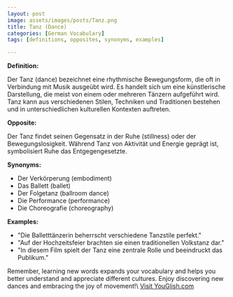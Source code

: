 ```yaml
---
layout: post
image: assets/images/posts/Tanz.png
title: Tanz (Dance)
categories: [German Vocabulary]
tags: [definitions, opposites, synonyms, examples]

---
```


**Definition:**

Der Tanz (dance) bezeichnet eine rhythmische Bewegungsform, die oft in Verbindung mit Musik ausgeübt wird. Es handelt sich um eine künstlerische Darstellung, die meist von einem oder mehreren Tänzern aufgeführt wird. Tanz kann aus verschiedenen Stilen, Techniken und Traditionen bestehen und in unterschiedlichen kulturellen Kontexten auftreten.

**Opposite:**

Der Tanz findet seinen Gegensatz in der Ruhe (stillness) oder der Bewegungslosigkeit. Während Tanz von Aktivität und Energie geprägt ist, symbolisiert Ruhe das Entgegengesetzte. 

**Synonyms:**

- Der Verkörperung (embodiment)
- Das Ballett (ballet)
- Der Folgetanz (ballroom dance)
- Die Performance (performance)
- Die Choreografie (choreography)

**Examples:**

- "Die Balletttänzerin beherrscht verschiedene Tanzstile perfekt."
- "Auf der Hochzeitsfeier brachten sie einen traditionellen Volkstanz dar."
- "In diesem Film spielt der Tanz eine zentrale Rolle und beeindruckt das Publikum."

Remember, learning new words expands your vocabulary and helps you better understand and appreciate different cultures. Enjoy discovering new dances and embracing the joy of movement!\ <a id="yg-widget-0" class="youglish-widget" data-query="Tanz" data-lang="german" data-components="8412" data-auto-start="0" data-bkg-color="theme_light" data-title="How%20to%20pronounce%20Tanz%20in%20German"  rel="nofollow" href="https://youglish.com">Visit YouGlish.com</a><script async src="https://youglish.com/public/emb/widget.js" charset="utf-8"></script>
